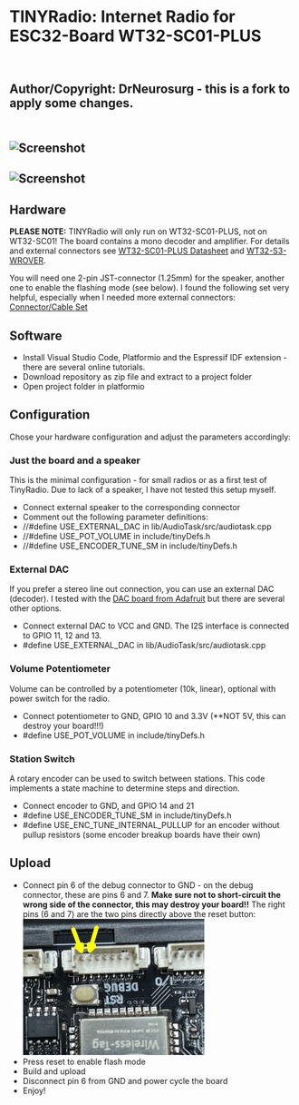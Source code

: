 # TINYRadio: Internet Radio for ESC32-Board WT32-SC01-PLUS<br><br>
## Author/Copyright: DrNeurosurg - this is a fork to apply some changes.<br><br>

## ![Screenshot](/images/screen.png)

## ![Screenshot](/images/Screen2.jpg)

## Hardware
**PLEASE NOTE:** TINYRadio will only run on WT32-SC01-PLUS, not on WT32-SC01!
The board contains a mono decoder and amplifier.
For details and external connectors see [WT32-SC01-PLUS Datasheet](https://www.marutsu.co.jp/contents/shop/marutsu/datasheet/khe_WT32-SC01-PLUS.pdf?srsltid=AfmBOoohYPBXUQcbwF3fNsmzJ99yOVGr-nubaThOd_DJB-lqxFCud59W) and [WT32-S3-WROVER](https://en.wireless-tag.com/product-item-17.html).

You will need one 2-pin JST-connector (1.25mm) for the speaker, another one to enable the flashing mode (see below). I found the following set very helpful, especially when I needed more external connectors:
[Connector/Cable Set](https://www.amazon.de/Steckverbinder-vorgecrimpte-kompatibel-PicoBlade-Silikonkabel/dp/B07S18D3RN)

## Software
- Install Visual Studio Code, Platformio and the Espressif IDF extension - there are several online tutorials.
- Download repository as zip file and extract to a project folder
- Open project folder in platformio

## Configuration
Chose your hardware configuration and adjust the parameters accordingly:

### Just the board and a speaker
This is the minimal configuration - for small radios or as a first test of TinyRadio.
Due to lack of a speaker, I have not tested this setup myself.
- Connect external speaker to the corresponding connector
- Comment out the following parameter definitions:
- //#define USE_EXTERNAL_DAC in lib/AudioTask/src/audiotask.cpp
- //#define USE_POT_VOLUME in include/tinyDefs.h
- //#define USE_ENCODER_TUNE_SM in include/tinyDefs.h

### External DAC
If you prefer a stereo line out connection, you can use an external DAC (decoder). I tested with the [DAC board from Adafruit](https://www.adafruit.com/product/3678) but there are several other options.
- Connect external DAC to VCC and GND. The I2S interface is connected to GPIO 11, 12 and 13.
- #define USE_EXTERNAL_DAC in lib/AudioTask/src/audiotask.cpp

### Volume Potentiometer
Volume can be controlled by a potentiometer (10k, linear), optional with power switch for the radio.
- Connect potentiometer to GND, GPIO 10 and 3.3V (**NOT 5V, this can destroy your board!!!)
- #define USE_POT_VOLUME in include/tinyDefs.h

### Station Switch
A rotary encoder can be used to switch between stations. This code implements a state machine to determine steps and direction.
- Connect encoder to GND, and GPIO 14 and 21
- #define USE_ENCODER_TUNE_SM in include/tinyDefs.h
- #define USE_ENC_TUNE_INTERNAL_PULLUP for an encoder without pullup resistors (some encoder breakup boards have their own)

## Upload
- Connect pin 6 of the debug connector to GND - on the debug connector, these are pins 6 and 7. **Make sure not to short-circuit the wrong side of the connector, this may destroy your board!!**
The right pins (6 and 7) are the two pins directly above the reset button:  
![Debug Port](images/DebugPort.jpg)
- Press reset to enable flash mode
- Build and upload
- Disconnect pin 6 from GND and power cycle the board
- Enjoy!
